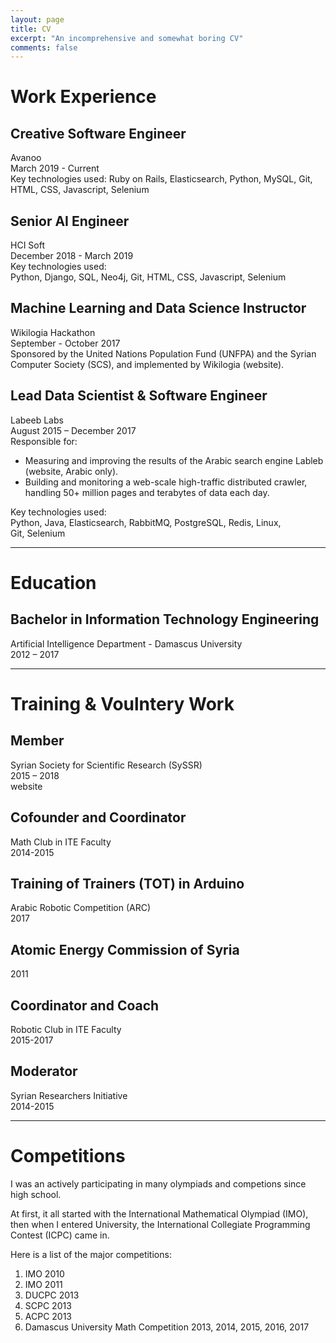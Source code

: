 ```yaml
---
layout: page
title: CV
excerpt: "An incomprehensive and somewhat boring CV"
comments: false
---
```


# Work Experience

## Creative Software Engineer
Avanoo  
March 2019 - Current  
Key technologies used:
     Ruby on Rails, Elasticsearch, Python, MySQL, Git, HTML, CSS, Javascript, Selenium

## Senior AI Engineer
HCI Soft  
December 2018 - March 2019  
Key technologies used:  
     Python, Django, SQL, Neo4j, Git, HTML, CSS, Javascript, Selenium

## Machine Learning and Data Science Instructor
Wikilogia Hackathon  
September - October 2017  
Sponsored by the United Nations Population Fund (UNFPA) and the Syrian Computer Society (SCS), and implemented by Wikilogia (website).

## Lead Data Scientist & Software Engineer
Labeeb Labs  
August 2015 – December 2017  
Responsible for:

  -  Measuring and improving the results of the Arabic search engine
	Lableb (website, Arabic only).
  -  Building and monitoring a web-scale high-traffic distributed crawler,
        handling 50+ million pages and terabytes of data each day.  

Key technologies used:  
     Python, Java, Elasticsearch, RabbitMQ, PostgreSQL, Redis, Linux,  
     Git, Selenium

<hr/>

# Education

## Bachelor in Information Technology Engineering
Artificial Intelligence Department - Damascus University  
2012 – 2017

<hr/>

# Training & Voulntery Work

## Member
Syrian Society for Scientific Research (SySSR)  
2015 – 2018  
website  

## Cofounder and Coordinator
Math Club in ITE Faculty  
2014-2015  

## Training of Trainers (TOT) in Arduino
Arabic Robotic Competition (ARC)  
2017  

## Atomic Energy Commission of Syria
2011  

## Coordinator and Coach
Robotic Club in ITE Faculty  
2015-2017  

## Moderator
Syrian Researchers Initiative  
2014-2015  

<hr/>

# Competitions

I was an actively participating in many olympiads and competions since high school.

At first, it all started with the International Mathematical Olympiad (IMO), then when I entered University, the International Collegiate Programming Contest (ICPC) came in.

Here is a list of the major competitions:

1. IMO 2010
2. IMO 2011
3. DUCPC 2013
4. SCPC 2013
5. ACPC 2013
6. Damascus University Math Competition 2013, 2014, 2015, 2016, 2017

